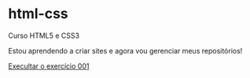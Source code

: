 # html-css
 Curso HTML5 e CSS3

Estou aprendendo a criar sites e agora vou gerenciar meus repositórios!

<a href="https://brunasolemar.github.io/html-css/exercicios/ex001/index.html"> Execultar o exercício 001